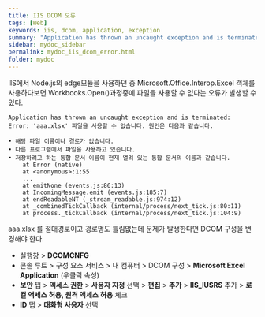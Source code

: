 ```yaml
---
title: IIS DCOM 오류
tags: [Web]
keywords: iis, dcom, application, exception
summary: "Application has thrown an uncaught exception and is terminated: Error: 'aaa.xlsx' 파일을 사용할 수 없습니다. 원인은 다음과 같습니다."
sidebar: mydoc_sidebar
permalink: mydoc_iis_dcom_error.html
folder: mydoc
---
```


IIS에서 Node.js의 edge모듈을 사용하던 중 Microsoft.Office.Interop.Excel 객체를 사용하다보면 Workbooks.Open()과정중에 파일을 사용할 수 없다는 오류가 발생할 수 있다.

~~~
Application has thrown an uncaught exception and is terminated:
Error: 'aaa.xlsx' 파일을 사용할 수 없습니다. 원인은 다음과 같습니다.

• 해당 파일 이름이나 경로가 없습니다.
• 다른 프로그램에서 파일을 사용하고 있습니다.
• 저장하려고 하는 통합 문서 이름이 현재 열려 있는 통합 문서의 이름과 같습니다.
    at Error (native)
    at <anonymous>:1:55
    ...
    at emitNone (events.js:86:13)
    at IncomingMessage.emit (events.js:185:7)
    at endReadableNT (_stream_readable.js:974:12)
    at _combinedTickCallback (internal/process/next_tick.js:80:11)
    at process._tickCallback (internal/process/next_tick.js:104:9)
~~~

aaa.xlsx 를 절대경로이고 경로명도 틀림없는데 문제가 발생한다면 DCOM 구성을 변경해야 한다.

* 실행창 > **DCOMCNFG**
* 콘솔 루트 > 구성 요소 서비스 > 내 컴퓨터 > DCOM 구성 > **Microsoft Excel Application** (우클릭 속성)
* **보안** 탭 > **액세스 권한** > **사용자 지정** 선택 > **편집** > **추가** > **IIS_IUSRS** 추가 > **로컬 액세스 허용, 원격 액세스 허용** 체크
* **ID** 탭 > **대화형 사용자** 선택